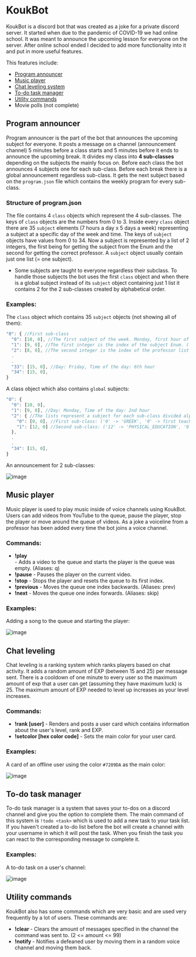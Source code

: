 # KoukBot
KoukBot is a discord bot that was created as a joke for a private discord server. It started when due to the pandemic of COVID-19 we had online school. It was meant to announce the upcoming lesson for everyone on the server. After online school ended I decided to add more functionality into it and put in more useful features.

This features include:
* [Program announcer](https://github.com/ACrispyCookie/KoukBot#program-announcer)
* [Music player](https://github.com/ACrispyCookie/KoukBot#music-player)
* [Chat leveling system](https://github.com/ACrispyCookie/KoukBot#chat-leveling)
* [To-do task manager](https://github.com/ACrispyCookie/KoukBot#to-do-task-manager)
* [Utility commands](https://github.com/ACrispyCookie/KoukBot#utility-commands)
* Movie polls (not complete)


## Program announcer
Program announcer is the part of the bot that announces the upcoming subject for everyone. It posts a message on a channel (announcement channel) 5 minutes before a class starts and 5 minutes before it ends to announce the upcoming break. It divides my class into **4 sub-classes** depending on the subjects the mainly focus on. Before each class the bot announces 4 subjects one for each sub-class. Before each break there is a global announcement regardless sub-class. It gets the next subject based on the `program.json` file which contains the weekly program for every sub-class.

### Structure of program.json
The file contains 4 `class` objects which represent the 4 sub-classes. The keys of `class` objects are the numbers from 0 to 3. Inside every `class` object there are 35 `subject` elements (7 hours a day x 5 days a week) representing a subject at a specific day of the week and time. The keys of `subject` objects have values from 0 to 34. Now a subject is represented by a list of 2 integers, the first being for getting the subject from the Enum and the second for getting the correct professor. A `subject` object usually contain just one list (= one subject).
  * Some subjects are taught to everyone regardless their subclass. To handle those subjects the bot uses the first `class` object and when there is a global subject instead of its `subject` object containing just 1 list it contains 2 for the 2 sub-classes created by alphabetical order.

### Examples:
The `class` object which contains 35 `subject` objects (not showing all of them):
```javascript
"0": { //First sub-class
  "0": [10, 0], //The first subject of the week. Monday, first hour of the day.
  "1": [9, 0], //The first integer is the index of the subject Enum. ('9' -> 'LATIN')
  "2": [8, 0], //The second integer is the index of the professor list for the subject ('8' -> 'HISTORY', '0' -> first teacher)  
  .
  .
  "33": [15, 0], //Day: Friday, Time of the day: 6th hour
  "34": [15, 0],
}
```
A class object which also contains `global` subjects:
```javascript
"0": { 
  "0": [10, 0], 
  "1": [9, 0], //Day: Monday, Time of the day: 2nd hour
  "2": { //The lists represent a subject for each sub-class divided alphabetically  
    "0": [0, 0], //First sub-class: ('0' -> 'GREEK', '0' -> first teacher)
    "1": [12, 0] //Second sub-class: ('12' -> 'PHYSICAL_EDUCATION', '0' -> first teacher)
  }, 
  .
  .
  "34": [15, 0],
}
```
An announcement for 2 sub-classes:

![image](https://user-images.githubusercontent.com/30019341/136095376-b33f3698-6a5e-4b03-8d1a-59e020c56f2f.png)


## Music player
Music player is used to play music inside of voice channels using KoukBot. Users can add videos from YouTube to the queue, pause the player, stop the player or move around the queue of videos. As a joke a voiceline from a professor has been added every time the bot joins a voice channel.

### Commands:
* **!play <search term OR URL>** - Adds a video to the queue and starts the player is the queue was empty. (Aliases: q)
* **!pause** - Pauses the player on the current video.
* **!stop** - Stops the player and resets the queue to its first index.
* **!previous** - Moves the queue one index backwards. (Aliases: prev)
* **!next** - Moves the queue one index forwards. (Aliases: skip)

### Examples:
Adding a song to the queue and starting the player:

![image](https://user-images.githubusercontent.com/30019341/136099935-c4e24a1e-061e-43c2-a65f-73cc121b2a26.png)


## Chat leveling
Chat leveling is a ranking system which ranks players based on chat activity. It adds a random amount of EXP (between 15 and 25) per message sent. There is a cooldown of one minute to every user so the maximum amount of exp that a user can get (assuming they have maximum luck) is 25. The maximum amount of EXP needed to level up increases as your level increases.

### Commands:
* **!rank [user]** - Renders and posts a user card which contains information about the user's level, rank and EXP.
* **!setcolor [hex color code]** - Sets the main color for your user card.

### Examples:
A card of an offline user using the color `#7289DA` as the main color:

![image](https://user-images.githubusercontent.com/30019341/136097121-e8d77627-9a20-481d-a5ce-91c6b9780529.png)


## To-do task manager
To-do task manager is a system that saves your to-dos on a discord channel and give you the option to complete them. The main command of this system is `!todo <task>` which is used to add a new task to your task list. If you haven't created a to-do list before the bot will create a channel with your username in which it will post the task. When you finish the task you can react to the corresponding message to complete it.

### Examples:
A to-do task on a user's channel:

![image](https://user-images.githubusercontent.com/30019341/136098043-b6b07046-1ffa-4d8f-9818-3654ae7ccf36.png)


## Utility commands
KoukBot also has some commands which are very basic and are used very frequently by a lot of users. These commands are:
* **!clear <amount>** - Clears the amount of messages specified in the channel the command was sent to. (2 <= amount <= 99)
* **!notify <user>** - Notifies a defeaned user by moving them in a random voice channel and moving them back.
